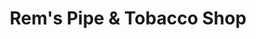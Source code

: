 ---
title: "Rem's Pipe & Tobacco Shop"
url: /grand-junction/rems-pipe-and-tobacco-shop/
shop: tobacco
---